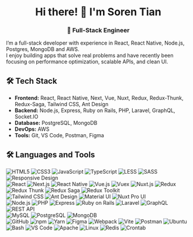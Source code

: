 <div align="center">
  <h1>Hi there! 👋 I'm Soren Tian</h1>
  <h3>🚀 Full-Stack Engineer</h3>
</div>


I’m a full-stack developer with experience in React, React Native, Node.js, Postgres, MongoDB and AWS.  
I enjoy building apps that solve real problems and have recently been focusing on performance optimization, scalable APIs, and clean UI.

## 🛠 Tech Stack
- **Frontend:** React, React Native, Next, Vue, Nuxt, Redux, Redux-Thunk, Redux-Saga, Tailwind CSS, Ant Design
- **Backend:** Node.js, Express, Ruby on Rails, PHP, Laravel, GraphQL, Socket.IO
- **Database:** PostgreSQL, MongoDB 
- **DevOps:** AWS
- **Tools:** Git, VS Code, Postman, Figma

## 🛠 Languages and Tools

![HTML5](https://img.shields.io/badge/HTML5-E34F26?style=flat&logo=html5&logoColor=white)
![CSS3](https://img.shields.io/badge/CSS3-1572B6?style=flat&logo=css3&logoColor=white)
![JavaScript](https://img.shields.io/badge/JavaScript-F7DF1E?style=flat&logo=javascript&logoColor=black)
![TypeScript](https://img.shields.io/badge/TypeScript-3178C6?style=flat&logo=typescript&logoColor=white)
![LESS](https://img.shields.io/badge/LESS-1D365D?style=flat&logo=less&logoColor=white)
![SASS](https://img.shields.io/badge/SASS-CC6699?style=flat&logo=sass&logoColor=white)
![Responsive Design](https://img.shields.io/badge/Responsive_Design-00BFFF?style=flat&logo=css3&logoColor=white)  
![React](https://img.shields.io/badge/React-61DAFB?style=flat&logo=react&logoColor=black)
![Next.js](https://img.shields.io/badge/Next.js-000000?style=flat&logo=nextdotjs&logoColor=white)
![React Native](https://img.shields.io/badge/React_Native-61DAFB?style=flat&logo=react&logoColor=black)
![Vue.js](https://img.shields.io/badge/Vue.js-4FC08D?style=flat&logo=vue.js&logoColor=white)
![Vuex](https://img.shields.io/badge/Vuex-35495E?style=flat&logo=vue.js&logoColor=white)
![Nuxt.js](https://img.shields.io/badge/Nuxt.js-00DC82?style=flat&logo=nuxt.js&logoColor=white)
![Redux](https://img.shields.io/badge/Redux-764ABC?style=flat&logo=redux&logoColor=white)
![Redux Thunk](https://img.shields.io/badge/Redux_Thunk-764ABC?style=flat&logo=redux&logoColor=white)
![Redux Saga](https://img.shields.io/badge/Redux_Saga-764ABC?style=flat&logo=redux&logoColor=white)
![Redux Toolkit](https://img.shields.io/badge/Redux_Toolkit-764ABC?style=flat&logo=redux&logoColor=white)  
![Tailwind CSS](https://img.shields.io/badge/Tailwind_CSS-06B6D4?style=flat&logo=tailwindcss&logoColor=white)
![Ant Design](https://img.shields.io/badge/Ant_Design-0170FE?style=flat&logo=antdesign&logoColor=white)
![Material UI](https://img.shields.io/badge/Material_UI-007FFF?style=flat&logo=mui&logoColor=white)
![Nuxt Pro UI](https://img.shields.io/badge/Nuxt_Pro_UI-18181B?style=flat&logo=nuxtdotjs&logoColor=white)  
![Node.js](https://img.shields.io/badge/Node.js-339933?style=flat&logo=nodedotjs&logoColor=white)
![PHP](https://img.shields.io/badge/PHP-777BB4?style=flat&logo=php&logoColor=white)
![Express](https://img.shields.io/badge/Express-000000?style=flat&logo=express&logoColor=white)
![Ruby on Rails](https://img.shields.io/badge/Ruby_on_Rails-CC0000?style=flat&logo=ruby-on-rails&logoColor=white)
![Laravel](https://img.shields.io/badge/Laravel-FF2D20?style=flat&logo=laravel&logoColor=white)
![GraphQL](https://img.shields.io/badge/GraphQL-E10098?style=flat&logo=graphql&logoColor=white)
![REST API](https://img.shields.io/badge/REST_API-009688?style=flat)  
![MySQL](https://img.shields.io/badge/MySQL-4479A1?style=flat&logo=mysql&logoColor=white)
![PostgreSQL](https://img.shields.io/badge/PostgreSQL-4169E1?style=flat&logo=postgresql&logoColor=white)
![MongoDB](https://img.shields.io/badge/MongoDB-47A248?style=flat&logo=mongodb&logoColor=white)  
![GitHub](https://img.shields.io/badge/GitHub-181717?style=flat&logo=github&logoColor=white)
![npm](https://img.shields.io/badge/npm-CB3837?style=flat&logo=npm&logoColor=white)
![Yarn](https://img.shields.io/badge/Yarn-2C8EBB?style=flat&logo=yarn&logoColor=white)
![Figma](https://img.shields.io/badge/Figma-F24E1E?style=flat&logo=figma&logoColor=white)
![Webpack](https://img.shields.io/badge/webpack-8DD6F9?style=flat&logo=webpack&logoColor=black)
![Vite](https://img.shields.io/badge/Vite-646CFF?style=flat&logo=vite&logoColor=white)
![Postman](https://img.shields.io/badge/Postman-FF6C37?style=flat&logo=postman&logoColor=white)
![Ubuntu](https://img.shields.io/badge/Ubuntu-E95420?style=flat&logo=ubuntu&logoColor=white)
![Bash](https://img.shields.io/badge/Bash-4EAA25?style=flat&logo=gnu-bash&logoColor=white)
![VS Code](https://img.shields.io/badge/VS_Code-007ACC?style=flat&logo=visual-studio-code&logoColor=white)
![Apache](https://img.shields.io/badge/Apache-CA1F1F?style=flat&logo=apache&logoColor=white)
![Linux](https://img.shields.io/badge/Linux-FCC624?style=flat&logo=linux&logoColor=black)
![Redis](https://img.shields.io/badge/Redis-D32F2F?style=flat&logo=redis&logoColor=white)
![Crontab](https://img.shields.io/badge/Crontab-4EAA25?style=flat&logo=gnu-bash&logoColor=white)